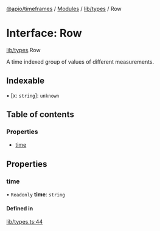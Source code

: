 [@apio/timeframes](../README.md) / [Modules](../modules.md) / [lib/types](../modules/lib_types.md) / Row

# Interface: Row

[lib/types](../modules/lib_types.md).Row

A time indexed group of values of different measurements.

## Indexable

▪ [x: `string`]: `unknown`

## Table of contents

### Properties

- [time](lib_types.Row.md#time)

## Properties

### time

• `Readonly` **time**: `string`

#### Defined in

[lib/types.ts:44](https://github.com/fatmatto/timeframes/blob/497de10/src/lib/types.ts#L44)

